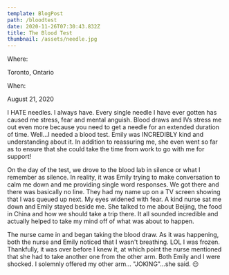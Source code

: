 ```yaml
---
template: BlogPost
path: /bloodtest
date: 2020-11-26T07:30:43.832Z
title: The Blood Test
thumbnail: /assets/needle.jpg
---
```

Where: 

Toronto, Ontario

When:

August 21, 2020



I HATE needles.  I always have.  Every single needle I have ever gotten has caused me stress, fear and mental anguish.  Blood draws and IVs stress me out even more because you need to get a needle for an extended duration of time.  Well...I needed a blood test.  Emily was INCREDIBLY kind and understanding about it.  In addition to reassuring me, she even went so far as to ensure that she could take the time from work to go with me for support!  

On the day of the test, we drove to the blood lab in silence or what I remember as silence.  In reality, it was Emily trying to make conversation to calm me down and me providing single word responses.  We got there and there was basically no line.  They had my name up on a TV screen showing that I was queued up next.  My eyes widened with fear.  A kind nurse sat me down and Emily stayed beside me.  She talked to me about Beijing, the food in China and how we should take a trip there.  It all sounded incredible and actually helped to take my mind off of what was about to happen.  

The nurse came in and began taking the blood draw.  As it was happening, both the nurse and Emily noticed that I wasn't breathing.  LOL I was frozen.  Thankfully, it was over before I knew it, at which point the nurse mentioned that she had to take another one from the other arm.  Both Emily and I were shocked.  I solemnly offered my other arm... "JOKING"...she said.    😑

